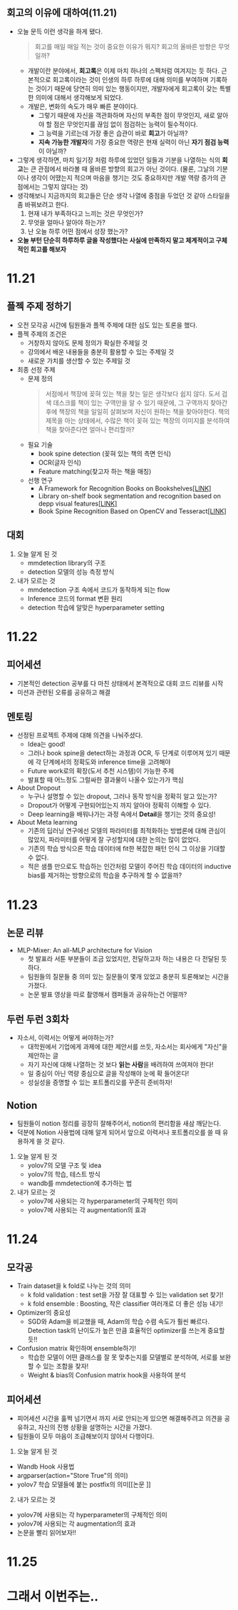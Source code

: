 ## 회고의 이유에 대하여(11.21)

- 오늘 문득 이런 생각을 하게 됐다.
    > 회고를 매일 매일 적는 것이 중요한 이유가 뭐지? 회고의 올바른 방향은 무엇일까?
    - 개발이란 분야에서, **회고록**은 이제 마치 하나의 스펙처럼 여겨지는 듯 하다. 근본적으로 회고록이라는 것이 인생의 하루 하루에 대해 의미를 부여하며 기록하는 것이기 때문에 당연히 의미 있는 행동이지만, 개발자에게 회고록이 갖는 특별한 의미에 대해서 생각해보게 되었다.
    - 개발은, 변화의 속도가 매우 빠른 분야이다.
        - 그렇기 때문에 자신을 객관화하며 자신의 부족한 점이 무엇인지, 새로 알아야 할 점은 무엇인지를 끊임 없이 점검하는 능력이 필수적이다.
        - 그 능력을 기르는데 가장 좋은 습관이 바로 **회고**가 아닐까?
        - **지속 가능한 개발자**의 가장 중요한 역량은 현재 실력이 아닌 **자기 점검 능력**이 아닐까?
- 그렇게 생각하면, 마치 일기장 처럼 하루에 있었던 일들과 기분을 나열하는 식의 **회고**는 큰 관점에서 바라볼 때 올바른 방향의 회고가 아닌 것이다. (물론, 그날의 기분이나 생각이 어땠는지 적으며 마음을 챙기는 것도 중요하지만 개발 역량 증가의 관점에서는 그렇지 않다는 것)
- 생각해보니 지금까지의 회고들은 단순 생각 나열에 중점을 두었던 것 같아 스타일을 좀 바꿔보려고 한다.
    1. 현재 내가 부족하다고 느끼는 것은 무엇인가? 
    2. 무엇을 얼마나 알아야 하는가?
    3. 난 오늘 하루 어떤 점에서 성장 했는가?
- **오늘 부턴 단순히 하루하루 글을 작성했다는 사실에 만족하지 말고 체계적이고 구체적인 회고를 해보자**

# 11.21

## 플젝 주제 정하기

- 오전 모각공 시간에 팀원들과 플젝 주제에 대한 심도 있는 토론을 했다.
- 플젝 주제의 조건은
    - 거창하지 않아도 문제 정의가 확실한 주제일 것
    - 강의에서 배운 내용들을 충분히 활용할 수 있는 주제일 것
    - 새로운 가치를 생산할 수 있는 주제일 것
- 최종 선정 주제
    - 문제 정의
        > 서점에서 책장에 꽂혀 있는 책을 찾는 일은 생각보다 쉽지 않다. 도서 검색 데스크를 책이 있는 구역만을 알 수 있기 때문에, 그 구역까지 찾아간 후에 책장의 책을 일일히 살펴보며 자신이 원하는 책을 찾아야한다. 책의 제목을 아는 상태에서, 수많은 책이 꽂혀 있는 책장의 이미지를 분석하여 책을 찾아준다면 얼마나 편리할까?
    - 필요 기술
        - book spine detection (꽂혀 있는 책의 측면 인식)
        - OCR(글자 인식)
        - Feature matching(찾고자 하는 책을 매칭)
    - 선행 연구
        - A Framework for Recognition Books on Bookshelves[[LINK]](https://link.springer.com/chapter/10.1007/978-3-642-04070-2_44)
        - Library on-shelf book segmentation and recognition based on depp visual features[[LINK]](https://www.sciencedirect.com/science/article/abs/pii/S0306457322002023)
        - Book Spine Recognition Based on OpenCV and Tesseract[[LINK]](https://ieeexplore.ieee.org/document/8941541)
## 대회

1. 오늘 알게 된 것
    - mmdetection library의 구조
    - detection 모델의 성능 측정 방식
2. 내가 모르는 것
    - mmdetection 구조 속에서 코드가 동작하게 되는 flow
    - Inference 코드의 format 변환 원리
    - detection 학습에 알맞은 hyperparameter setting

# 11.22

## 피어세션 
- 기본적인 detection 공부를 다 마친 상태에서 본격적으로 대회 코드 리뷰를 시작
- 미션과 관련된 오류를 공유하고 해결

## 멘토링
- 선정된 프로젝트 주제에 대해 의견을 나눠주셨다.
    - Idea는 good!
    - 그러나 book spine을 detect하는 과정과 OCR, 두 단계로 이루어져 있기 때문에 각 단계에서의 정확도와 inference time을 고려해야
    - Future work로의 확장(도서 추천 시스템)이 가능한 주제
    - 발표할 때 어느정도 그럴싸한 결과물이 나올수 있는가가 핵심
- About Dropout
    - 누구나 설명할 수 있는 dropout, 그러나 동작 방식을 정확히 알고 있는가?
    - Dropout가 어떻게 구현되어있는지 까지 알아야 정확히 이해할 수 있다.
    - Deep learning을 배워나가는 과정 속에서 **Detail**을 챙기는 것의 중요성!
- About Meta learning
    - 기존의 딥러닝 연구에선 모델의 파라미터를 최적화하는 방법론에 대해 관심이 많았지, 파라미터를 어떻게 잘 구성할지에 대한 논의는 많이 없었다.
    - 기존의 학습 방식으론 학습 데이터에 fit한 복잡한 패턴 인식 그 이상을 기대할 수 없다.
    - 적은 샘플 만으로도 학습하는 인간처럼 모델이 주어진 학습 데이터의 inductive bias를 제거하는 방향으로의 학습을 추구하게 할 수 없을까? 

# 11.23

## 논문 리뷰

- MLP-Mixer: An all-MLP architecture for Vision
    - 첫 발표라 서툰 부분들이 조금 있었지만, 전달하고자 하는 내용은 다 전달된 듯 하다.
    - 팀원들의 질문들 중 의미 있는 질문들이 몇개 있었고 충분히 토론해보는 시간을 가졌다.
    - 논문 발표 영상을 따로 촬영해서 캠퍼들과 공유하는건 어떨까? 

## 두런 두런 3회차

- 자소서, 이력서는 어떻게 써야하는가?
    - 대학원에서 기업에게 과제에 대한 제안서를 쓰듯, 자소서는 회사에게 "자신"을 제안하는 글
    - 자기 자신에 대해 나열하는 것 보다 **읽는 사람**을 배려하여 쓰여져야 한다!
    - 일 중심이 아닌 역량 중심으로 글을 작성해야 눈에 확 들어온다!
    - 성실성을 증명할 수 있는 포트폴리오를 꾸준히 준비하자!

## Notion

- 팀원들이 notion 정리를 굉장히 잘해주어서, notion의 편리함을 새삼 깨닫는다.
- 덕분에 Notion 사용법에 대해 알게 되어서 앞으로 이력서나 포트폴리오를 쓸 때 유용하게 쓸 것 같다.

1. 오늘 알게 된 것
    - yolov7의 모델 구조 및 idea
    - yolov7의 학습, 테스트 방식
    - wandb를 mmdetection에 추가하는 법 
2. 내가 모르는 것
    - yolov7에 사용되는 각 hyperparameter의 구체적인 의미
    - yolov7에 사용되는 각 augmentation의 효과

# 11.24

## 모각공

- Train dataset을 k fold로 나누는 것의 의미
    - k fold validation : test set을 가장 잘 대표할 수 있는 validation set 찾기!
    - k fold ensemble : Boosting, 작은 classifier 여러개로 더 좋은 성능 내기!
- Optimizer의 중요성
    - SGD와 Adam을 비교했을 때, Adam의 학습 수렴 속도가 훨씬 빠르다. Detection task의 난이도가 높은 만큼 효율적인 optimizer를 쓰는게 중요할 듯!!
- Confusion matrix 확인하며 ensemble하기!
    - 학습한 모델이 어떤 클래스를 잘 못 맞추는지를 모델별로 분석하여, 서로를 보완할 수 있는 조합을 찾자!
    - Weight & bias의 Confusion matrix hook을 사용하여 분석

## 피어세션

- 피어세션 시간을 훌쩍 넘기면서 까지 서로 안되는게 있으면 해결해주려고 의견을 공유하고, 자신의 진행 상황을 설명하는 시간을 가졌다.
- 팀원들이 모두 마음이 조급해보이지 않아서 다행이다.

1. 오늘 알게 된 것
- Wandb Hook 사용법
- argparser(action="Store True"의 의미)
- yolov7 학습 모델들에 붙는 postfix의 의미[[논문 ]]

2. 내가 모르는 것
- yolov7에 사용되는 각 hyperparameter의 구체적인 의미
- yolov7에 사용되는 각 augmentation의 효과
- 논문을 빨리 읽어보자!!

# 11.25

# 그래서 이번주는..

